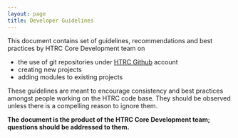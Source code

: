 ```yaml
---
layout: page
title: Developer Guidelines
---
```


This document contains set of guidelines, recommendations and best practices by
HTRC Core Development team on

*  the use of git repositories under [HTRC Github](http://github.com/htrc) account
*  creating new projects
*  adding modules to existing projects

These guidelines are meant to encourage consistency and best practices amongst people working on the HTRC code base. They should be observed unless there is a compelling reason to ignore them.

**The document is the product of the HTRC Core Development team; questions should be addressed to them.**
